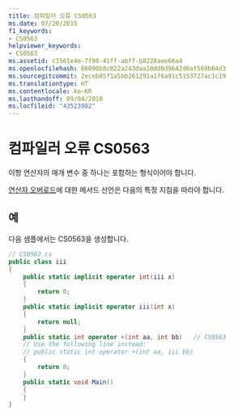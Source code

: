 ```yaml
---
title: 컴파일러 오류 CS0563
ms.date: 07/20/2015
f1_keywords:
- CS0563
helpviewer_keywords:
- CS0563
ms.assetid: c1561e4e-7f00-41ff-abff-b8228aee66a4
ms.openlocfilehash: 66090b8c822a243daa10dd0d9642d6af569b64d3
ms.sourcegitcommit: 2eceb05f1a5bb261291a1f6a91c5153727ac1c19
ms.translationtype: HT
ms.contentlocale: ko-KR
ms.lasthandoff: 09/04/2018
ms.locfileid: "43523982"
---
```

# <a name="compiler-error-cs0563"></a>컴파일러 오류 CS0563
이항 연산자의 매개 변수 중 하나는 포함하는 형식이어야 합니다.  
  
[연산자 오버로드](../keywords/operator.md)에 대한 메서드 선언은 다음의 특정 지침을 따라야 합니다.  
  
## <a name="example"></a>예  
 다음 샘플에서는 CS0563을 생성합니다.  
  
```csharp  
// CS0563.cs  
public class iii  
{  
    public static implicit operator int(iii x)  
    {  
        return 0;  
    }  
    public static implicit operator iii(int x)  
    {  
        return null;  
    }  
    public static int operator +(int aa, int bb)   // CS0563   
    // Use the following line instead:  
    // public static int operator +(int aa, iii bb)      
    {  
        return 0;  
    }  
    public static void Main()  
    {  
    }  
}  
```
